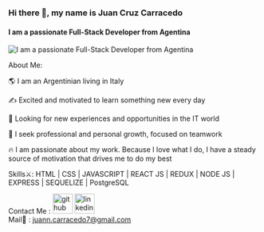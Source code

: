 ### Hi there 👋, my name is Juan Cruz Carracedo
#### I am a passionate Full-Stack Developer from Agentina
![I am a passionate Full-Stack Developer from Agentina](https://arturssmirnovs.github.io/github-profile-readme-generator/images/banner.png)

About Me:

 🌎 I am an Argentinian living in Italy

 ✍️ Excited and motivated to learn something new every day
 
 🚀 Looking for new experiences and opportunities in the IT world
 
 🌱 I seek professional and personal growth, focused on teamwork

 🔥 I am passionate about my work. Because I love what I do, I have a steady source of motivation that drives me to do my best



Skills⚔️: HTML | CSS | JAVASCRIPT | REACT JS | REDUX | NODE JS | EXPRESS | SEQUELIZE | PostgreSQL


Contact Me :
[<img src='https://cdn.jsdelivr.net/npm/simple-icons@3.0.1/icons/github.svg' alt='github' height='40'>](https://github.com/juancarracedo7)  [<img src='https://cdn.jsdelivr.net/npm/simple-icons@3.0.1/icons/linkedin.svg' alt='linkedin' height='40'>](https://www.linkedin.com/in/juancarracedodev/)  
Mail📩 : juann.carracedo7@gmail.com

